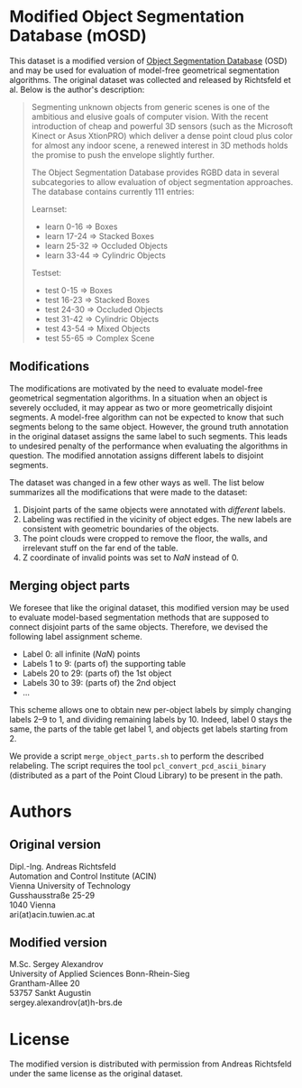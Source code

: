 Modified Object Segmentation Database (mOSD)
============================================

This dataset is a modified version of [Object Segmentation Database][osd] (OSD)
and may be used for evaluation of model-free geometrical segmentation
algorithms. The original dataset was collected and released by Richtsfeld et
al. Below is the author's description:

> Segmenting unknown objects from generic scenes is one of the ambitious and
> elusive goals of computer vision. With the recent introduction of cheap and
> powerful 3D sensors (such as the Microsoft Kinect or Asus XtionPRO) which
> deliver a dense point cloud plus color for almost any indoor scene, a renewed
> interest in 3D methods holds the promise to push the envelope slightly
> further.
>
> The Object Segmentation Database provides RGBD data in several subcategories
> to allow evaluation of object segmentation approaches. The database contains
> currently 111 entries:
>
> Learnset:
>   - learn  0-16 => Boxes
>   - learn 17-24 => Stacked Boxes
>   - learn 25-32 => Occluded Objects
>   - learn 33-44 => Cylindric Objects
>
> Testset:
>   - test  0-15 => Boxes
>   - test 16-23 => Stacked Boxes
>   - test 24-30 => Occluded Objects
>   - test 31-42 => Cylindric Objects
>   - test 43-54 => Mixed Objects
>   - test 55-65 => Complex Scene

Modifications
-------------

The modifications are motivated by the need to evaluate model-free geometrical
segmentation algorithms. In a situation when an object is severely occluded, it
may appear as two or more geometrically disjoint segments. A model-free
algorithm can not be expected to know that such segments belong to the same
object. However, the ground truth annotation in the original dataset assigns the
same label to such segments. This leads to undesired penalty of the performance
when evaluating the algorithms in question. The modified annotation assigns
different labels to disjoint segments.

The dataset was changed in a few other ways as well. The list below summarizes
all the modifications that were made to the dataset:

1. Disjoint parts of the same objects were annotated with *different* labels.
2. Labeling was rectified in the vicinity of object edges. The new labels are
   consistent with geometric boundaries of the objects.
3. The point clouds were cropped to remove the floor, the walls, and irrelevant
   stuff on the far end of the table.
4. Z coordinate of invalid points was set to *NaN* instead of 0.

Merging object parts
--------------------

We foresee that like the original dataset, this modified version may be used to
evaluate model-based segmentation methods that are supposed to connect disjoint
parts of the same objects. Therefore, we devised the following label assignment
scheme.

- Label 0: all infinite (*NaN*) points
- Labels 1 to 9: (parts of) the supporting table
- Labels 20 to 29: (parts of) the 1st object
- Labels 30 to 39: (parts of) the 2nd object
- ...

This scheme allows one to obtain new per-object labels by simply changing labels
2–9 to 1, and dividing remaining labels by 10. Indeed, label 0 stays the same,
the parts of the table get label 1, and objects get labels starting from 2.

We provide a script `merge_object_parts.sh` to perform the described relabeling.
The script requires the tool `pcl_convert_pcd_ascii_binary` (distributed as a
part of the Point Cloud Library) to be present in the path.

Authors
=======

Original version
----------------

Dipl.-Ing. Andreas Richtsfeld  
Automation and Control Institute (ACIN)  
Vienna University of Technology  
Gusshausstraße 25-29  
1040 Vienna  
ari(at)acin.tuwien.ac.at

Modified version
----------------

M.Sc. Sergey Alexandrov  
University of Applied Sciences Bonn-Rhein-Sieg  
Grantham-Allee 20  
53757 Sankt Augustin  
sergey.alexandrov(at)h-brs.de

License
=======

The modified version is distributed with permission from Andreas Richtsfeld
under the same license as the original dataset.

[osd]: http://users.acin.tuwien.ac.at/arichtsfeld/?site=4
